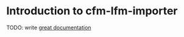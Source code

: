 # Introduction to cfm-lfm-importer

TODO: write [great documentation](http://jacobian.org/writing/what-to-write/)
